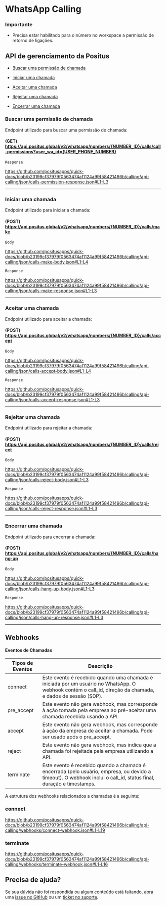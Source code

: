 # WhatsApp Calling

### Importante

- Precisa estar habilitado para o número no workspace a permissão de retorno de ligações.

## API de gerenciamento da Positus

- [Buscar uma permissão de chamada](#buscar-uma-chamada)

- [Iniciar uma chamada](#iniciar-uma-chamada)
- [Aceitar uma chamada](#aceitar-uma-chamada)
- [Rejeitar uma chamada](#rejeitar-uma-chamada)
- [Encerrar uma chamada](#encerrar-uma-chamada)

### Buscar uma permissão de chamada

Endpoint utilizado para buscar uma permissão de chamada:

#### (GET) https://api.positus.global/v2/whatsapp/numbers/{NUMBER_ID}/calls/call-permissions?user_wa_id={USER_PHONE_NUMBER}

`Response`

https://github.com/positusapps/quick-docs/blob/b23199cf37979f0563474af1124a99f58421496b/calling/api-calling/json/calls-permission-response.json#L1-L3

---

### Iniciar uma chamada

Endpoint utilizado para iniciar a chamada:

#### (POST) https://api.positus.global/v2/whatsapp/numbers/{NUMBER_ID}/calls/make

`Body`

https://github.com/positusapps/quick-docs/blob/b23199cf37979f0563474af1124a99f58421496b/calling/api-calling/json/calls-make-body.json#L1-L4

`Response`

https://github.com/positusapps/quick-docs/blob/b23199cf37979f0563474af1124a99f58421496b/calling/api-calling/json/calls-make-response.json#L1-L3

---

### Aceitar uma chamada

Endpoint utilizado para aceitar a chamada:

#### (POST) https://api.positus.global/v2/whatsapp/numbers/{NUMBER_ID}/calls/accept

`Body`

https://github.com/positusapps/quick-docs/blob/b23199cf37979f0563474af1124a99f58421496b/calling/api-calling/json/calls-accept-body.json#L1-L4

`Response`

https://github.com/positusapps/quick-docs/blob/b23199cf37979f0563474af1124a99f58421496b/calling/api-calling/json/calls-accept-response.json#L1-L3

---

### Rejeitar uma chamada

Endpoint utilizado para rejeitar a chamada:

#### (POST) https://api.positus.global/v2/whatsapp/numbers/{NUMBER_ID}/calls/reject

`Body`

https://github.com/positusapps/quick-docs/blob/b23199cf37979f0563474af1124a99f58421496b/calling/api-calling/json/calls-reject-body.json#L1-L3

`Response`

https://github.com/positusapps/quick-docs/blob/b23199cf37979f0563474af1124a99f58421496b/calling/api-calling/json/calls-reject-response.json#L1-L3


---

### Encerrar uma chamada

Endpoint utilizado para encerrar a chamada:

#### (POST) https://api.positus.global/v2/whatsapp/numbers/{NUMBER_ID}/calls/hang-up

`Body`

https://github.com/positusapps/quick-docs/blob/b23199cf37979f0563474af1124a99f58421496b/calling/api-calling/json/calls-hang-up-body.json#L1-L3

`Response`

https://github.com/positusapps/quick-docs/blob/b23199cf37979f0563474af1124a99f58421496b/calling/api-calling/json/calls-hang-up-response.json#L1-L3

---

## Webhooks

#### Eventos de Chamadas

| Tipos de Eventos | Descrição                                                                                                                                              |
|------------------|-------------------------------------------------------------------------------------------------------------------------------------------------------------------|
| connect          | Este evento é recebido quando uma chamada é iniciada por um usuário no WhatsApp. O webhook contém o call_id, direção da chamada, e dados de sessão (SDP).         |
| pre_accept       | Este evento não gera webhook, mas corresponde à ação tomada pela empresa ao pré-aceitar uma chamada recebida usando a API.                                        |
| accept           | Este evento não gera webhook, mas corresponde à ação da empresa de aceitar a chamada. Pode ser usado após o pre_accept.                                           |
| reject           | Este evento não gera webhook, mas indica que a chamada foi rejeitada pela empresa utilizando a API.                                                               |
| terminate        | Este evento é recebido quando a chamada é encerrada (pelo usuário, empresa, ou devido a timeout). O webhook inclui o call_id, status final, duração e timestamps. |

A estrutura dos webhooks relacionados a chamadas é a seguinte:

### connect
https://github.com/positusapps/quick-docs/blob/b23199cf37979f0563474af1124a99f58421496b/calling/api-calling/webhooks/connect-webhook.json#L1-L19

### terminate
https://github.com/positusapps/quick-docs/blob/b23199cf37979f0563474af1124a99f58421496b/calling/api-calling/webhooks/terminate-webhook.json#L1-L16

## Precisa de ajuda?
Se sua dúvida não foi respondida ou algum conteúdo está faltando, abra uma [issue no GitHub](https://github.com/positusapps/quick-docs/issues) ou um [ticket no suporte](https://studio.posit.us/suporte).